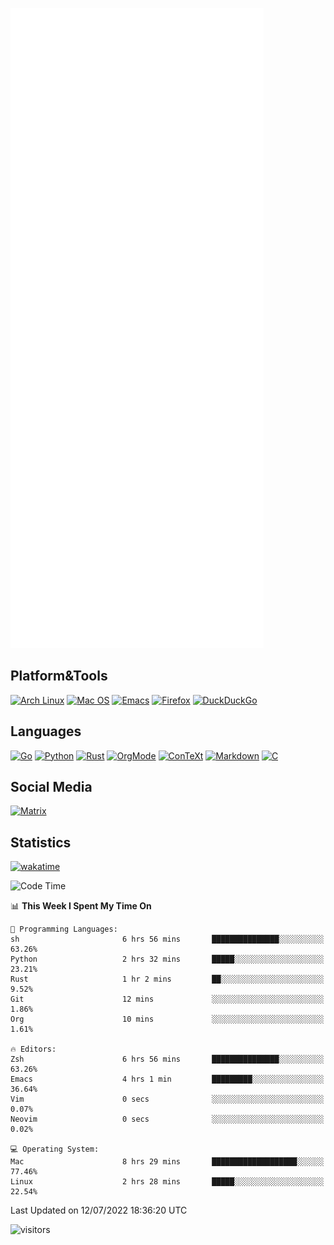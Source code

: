 ![Metrics](https://github.com/SteamedFish/SteamedFish/blob/master/github-metrics.svg)

## Platform&Tools

[![Arch Linux](https://img.shields.io/badge/ArchLinux-1793D1?logo=arch-linux&logoColor=fff&style=flat-square)](https://archlinux.org/)
[![Mac OS](https://img.shields.io/badge/MacOS-000000?style=flat-square&logo=macos&logoColor=F0F0F0)](https://www.apple.com/macos/)
[![Emacs](https://img.shields.io/badge/Emacs-%237F5AB6.svg?&style=flat-square&logo=gnu-emacs&logoColor=white)](https://www.gnu.org/software/emacs/)
[![Firefox](https://img.shields.io/badge/Firefox-FF7139?style=flat-square&logo=Firefox-Browser&logoColor=white)](https://firefox.com/)
[![DuckDuckGo](https://img.shields.io/badge/DuckDuckGo-DE5833?style=flat-square&logo=DuckDuckGo&logoColor=white)](https://duckduckgo.com/)

## Languages

[![Go](https://img.shields.io/badge/Golang-%2300ADD8.svg?style=flat-square&logo=go&logoColor=white)](https://golang.org/)
[![Python](https://img.shields.io/badge/Python-3670A0?style=flat-square&logo=python&logoColor=ffdd54)](https://www.python.org/)
[![Rust](https://img.shields.io/badge/Rust-%23000000.svg?style=flat-square&logo=rust&logoColor=white)](https://www.rust-lang.org/)
[![OrgMode](https://img.shields.io/badge/OrgMode-%23000000.svg?style=flat-square&logo=org&logoColor=white)](https://orgmode.org/)
[![ConTeXt](https://img.shields.io/badge/ConTeXt-%23008080.svg?style=flat-square&logo=latex&logoColor=white)](https://contextgarden.net/)
[![Markdown](https://img.shields.io/badge/MarkDown-%23000000.svg?style=flat-square&logo=markdown&logoColor=white)](https://daringfireball.net/projects/markdown/)
[![C](https://img.shields.io/badge/C-%2300599C.svg?style=flat-square&logo=c&logoColor=white)](https://www.iso.org/standard/74528.html)

## Social Media

[![Matrix](https://img.shields.io/badge/SteamedFish-2CA5E0?style=social&logo=matrix&logoColor=black)](https://matrix.to/#/@i:steamedfish.org)

## Statistics
[![wakatime](https://wakatime.com/badge/user/168280d6-fcf2-4b4f-ad3a-dc4612f35b38.svg)](https://wakatime.com/@168280d6-fcf2-4b4f-ad3a-dc4612f35b38)

<!--START_SECTION:waka-->
![Code Time](http://img.shields.io/badge/Code%20Time-1%2C914%20hrs%2019%20mins-blue)

📊 **This Week I Spent My Time On** 

```text
💬 Programming Languages: 
sh                       6 hrs 56 mins       ███████████████░░░░░░░░░░   63.26% 
Python                   2 hrs 32 mins       █████░░░░░░░░░░░░░░░░░░░░   23.21% 
Rust                     1 hr 2 mins         ██░░░░░░░░░░░░░░░░░░░░░░░   9.52% 
Git                      12 mins             ░░░░░░░░░░░░░░░░░░░░░░░░░   1.86% 
Org                      10 mins             ░░░░░░░░░░░░░░░░░░░░░░░░░   1.61%

🔥 Editors: 
Zsh                      6 hrs 56 mins       ███████████████░░░░░░░░░░   63.26% 
Emacs                    4 hrs 1 min         █████████░░░░░░░░░░░░░░░░   36.64% 
Vim                      0 secs              ░░░░░░░░░░░░░░░░░░░░░░░░░   0.07% 
Neovim                   0 secs              ░░░░░░░░░░░░░░░░░░░░░░░░░   0.02%

💻 Operating System: 
Mac                      8 hrs 29 mins       ███████████████████░░░░░░   77.46% 
Linux                    2 hrs 28 mins       █████░░░░░░░░░░░░░░░░░░░░   22.54%

```


 Last Updated on 12/07/2022 18:36:20 UTC
<!--END_SECTION:waka-->

![visitors](https://visitor-badge.laobi.icu/badge?page_id=SteamedFish.SteamedFish)
